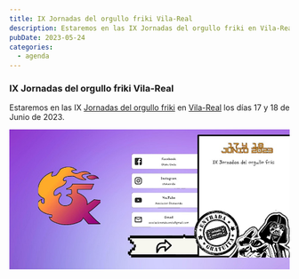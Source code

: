 ```yaml
---
title: IX Jornadas del orgullo friki Vila-Real​
description: Estaremos en las IX Jornadas del orgullo friki en Vila-Real los días 17 y 18 de Junio de 2023.
pubDate: 2023-05-24
categories:
  - agenda
---
```


### IX Jornadas del orgullo friki Vila-Real

Estaremos en las IX [Jornadas del orgullo friki](https://www.eventbrite.es/e/entradas-x-jornadas-del-orgullo-friki-778203546757) en [Vila-Real](https://www.google.com/maps/dir//vila+real+castellon/data=!4m6!4m5!1m1!4e2!1m2!1m1!1s0xd600725c31d4dc1:0x9c147cedd45f1703?sa=X&ved=1t:155782&ictx=111) los días 17 y 18 de Junio de 2023.

 ![](images/https___cdn.evbuc_.com_images_463806239_408928995737_1_original.jpg)
